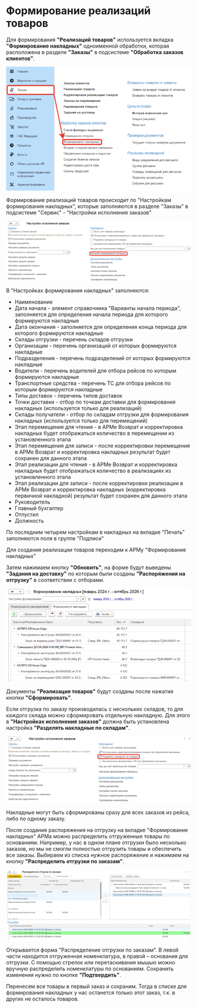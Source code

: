 # Формирование реализаций товаров

Для формирования **"Реализаций товаров"** используется вкладка **"Формирование накладных"** одноименной обработки, которая расположена в разделе **"Заказы"** в подсистеме **"Обработка заказов клиентов"**.

[![1][1]][1]

Формирование реализаций товаров происходит по "Настройкам формирования накладных", которые заполняются в разделе "Заказы" в подсистеме "Сервис" - "Настройки исполнения заказов"

[![4][4]][4]

В "Настройках формирования накладных" заполняются:

- Наименование
- Дата начала - элемент справочника "Варианты начала периода", заполняется для определения начала периода для которого формируются накладные
- Дата окончания - заполняется для определения конца периода для которого формируются накладные
- Склады отгрузки - перечень складов отгрузки
- Организации - перечень организаций от которых формируются накладные
- Подразделения - перечень подразделений от которых формируются накладные
- Водители - перечень водителей для отбора рейсов по которым формируются накладные
- Транспортные средства - перечень ТС для отбора рейсов по которым формируются накладные
- Типы доставок - перечень типов доставок
- Точки доставки - отбор по точкам доставки для формирования накладных (используется только для реализаций)
- Склады получатели - отбор по складам отгрузки для формирования накладных (используется только для перемещений)
- Этап перемещения для чтения - в АРМе Возврат и корректировка накладных будет отображаться количество в перемещении из установленного этапа
- Этап перемещения для записи - после корректировки перемещения в АРМе Возврат и корректировка накладных результат будет сохранен для данного этапа
- Этап реализации для чтения - в АРМе Возврат и корректировка накладных будет отображаться количество в реализациях из установленного этапа
- Этап реализации для записи - после корректировки реализации в АРМе Возврат и корректировка накладных (корректировка первичной накладной) результат будет сохранен для данного этапа
- Руководитель
- Главный бухгалтер
- Отпустил
- Должность

По последним четырем настройкам в накладных на вкладке "Печать" заполняются поля в группе "Подписи"

Для создания реализации товаров переходим к АРМу "Формирование накладных"

Затем нажимаем кнопку **"Обновить"**, на форме будут выведены **"Задания на доставку"** по которым были созданы **"Распоряжения на отгрузку"** в соответствии с отборами.

[![9]][9]

Документы **"Реализация товаров"** будут созданы после нажатия кнопки **"Сформировать"**.

Если отгрузка по заказу производилась с нескольких складов, то для каждого склада можно сформировать отдельную накладную. Для этого в **"Настройках исполнения заказов"** должна быть установлена настройка **"Разделять накладные по складам"**.

[![10][10]][10]

Накладные могут быть сформированы сразу для всех заказов из рейса, либо по одному заказу.

После создания распоряжения на отгрузку на вкладке "Формирование накладных" АРМа можно распределить отгруженные товары по основаниям. Например, у нас в одном плане отгрузки было несколько заказов, но мы не смогли полностью отгрузить товары и обеспечить все заказы. 
Выбираем из списка нужное распоряжение и нажимаем на кнопку **"Распределить отгрузки по заказам"**. 

[![20][20]][20]


Открывается форма "Распределение отгрузки по заказам". В левой части находится отгруженная номенклатура, в правой – основания для отгрузки. С помощью стрелок или перетаскивания мышью можно вручную распределить номенклатуры по основаниям. Сохранить изменения нужно по кнопке **"Подтвердить"**.

Перенесем все товары в первый заказ и сохраним. Тогда в списке для формирования накладных у нас останется только этот заказ, т.к. в других не осталось товаров.

[1]: FormationOfTheImplementationsOfProducts.assets/1.png
[2]: FormationOfTheImplementationsOfProducts.assets/2.png
[3]: FormationOfTheImplementationsOfProducts.assets/3.png
[4]: FormationOfTheImplementationsOfProducts.assets/4.png
[5]: FormationOfTheImplementationsOfProducts.assets/5.png
[6]: FormationOfTheImplementationsOfProducts.assets/6.png
[7]: FormationOfTheImplementationsOfProducts.assets/7.png
[8]: FormationOfTheImplementationsOfProducts.assets/8.png
[9]: FormationOfTheImplementationsOfProducts.assets/22.png
[10]: FormationOfTheImplementationsOfProducts.assets/10.png
[11]: FormationOfTheImplementationsOfProducts.assets/11.png
[12]: FormationOfTheImplementationsOfProducts.assets/12.png
[13]: FormationOfTheImplementationsOfProducts.assets/13.png
[14]: FormationOfTheImplementationsOfProducts.assets/14.png
[15]: FormationOfTheImplementationsOfProducts.assets/15.png
[16]: FormationOfTheImplementationsOfProducts.assets/16.png
[17]: FormationOfTheImplementationsOfProducts.assets/17.png
[19]: FormationOfTheImplementationsOfProducts.assets/19.png
[20]: FormationOfTheImplementationsOfProducts.assets/20.png
[21]: FormationOfTheImplementationsOfProducts.assets/21.png